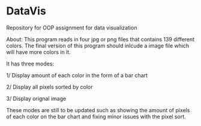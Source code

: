 # DataVis
Repository for OOP assignment for data visualization 

About:
This program reads in four jpg or png files that contains 139 different colors.
The final version of this program should inlcude a image file which will have more colors in it.

It has three modes:

1/ Display amount of each color in the form of a bar chart

2/ Display all pixels sorted by color

3/ Display orignal image


These modes are still to be updated such as showing the amount of pixels of each color on the bar chart and fixing minor
issues with the pixel sort.